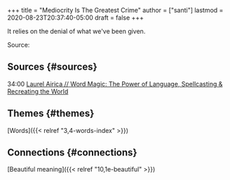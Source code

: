 +++
title = "Mediocrity Is The Greatest Crime"
author = ["santi"]
lastmod = 2020-08-23T20:37:40-05:00
draft = false
+++

It relies on the denial of what we've been given.

Source:


## Sources {#sources}

34:00
[Laurel Airica // Word Magic: The Power of Language, Spellcasting & Recreating the World](https://www.youtube.com/watch?v=vb3yGFcz158&feature=youtu.be&t=1992)


## Themes {#themes}

[Words]({{< relref "3,4-words-index" >}})


## Connections {#connections}

[Beautiful meaning]({{< relref "10,1e-beautiful" >}})
